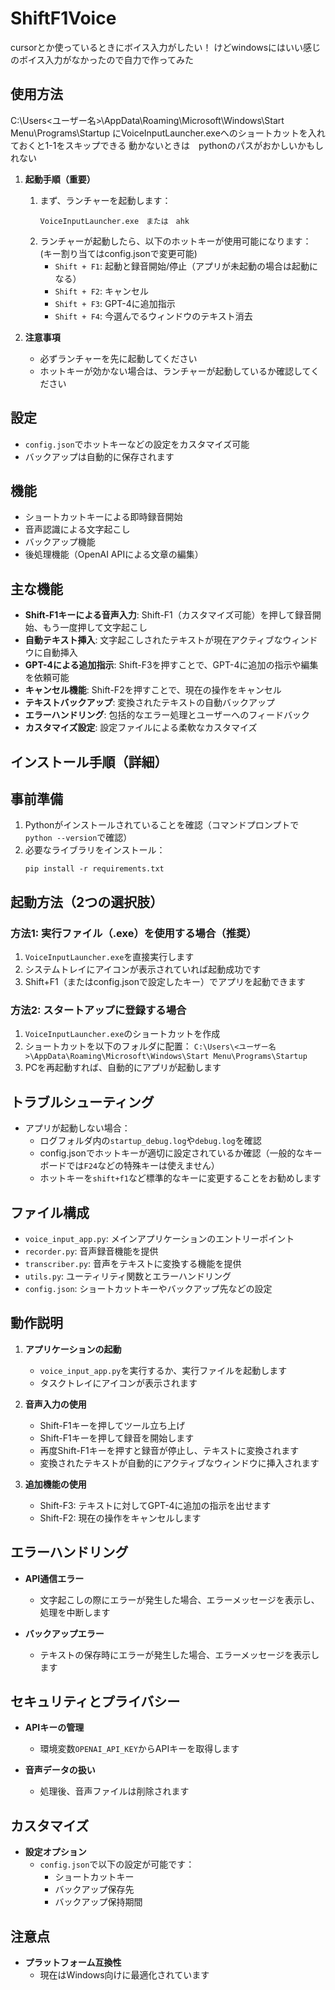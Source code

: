 # ShiftF1Voice

cursorとか使っているときにボイス入力がしたい！
けどwindowsにはいい感じのボイス入力がなかったので自力で作ってみた

## 使用方法

 C:\Users\<ユーザー名>\AppData\Roaming\Microsoft\Windows\Start Menu\Programs\Startup
にVoiceInputLauncher.exeへのショートカットを入れておくと1-1をスキップできる
動かないときは　pythonのパスがおかしいかもしれない


1. **起動手順（重要）**
   1. まず、ランチャーを起動します：
      ```
      VoiceInputLauncher.exe　または　ahk
      ```
   2. ランチャーが起動したら、以下のホットキーが使用可能になります：
   (キー割り当てはconfig.jsonで変更可能)   
      - `Shift + F1`: 起動と録音開始/停止（アプリが未起動の場合は起動になる）
      - `Shift + F2`: キャンセル
      - `Shift + F3`: GPT-4に追加指示
      - `Shift + F4`: 今選んでるウィンドウのテキスト消去

2. **注意事項**
   - 必ずランチャーを先に起動してください
   - ホットキーが効かない場合は、ランチャーが起動しているか確認してください


## 設定
- `config.json`でホットキーなどの設定をカスタマイズ可能
- バックアップは自動的に保存されます

## 機能
- ショートカットキーによる即時録音開始
- 音声認識による文字起こし
- バックアップ機能
- 後処理機能（OpenAI APIによる文章の編集）

## 主な機能

- **Shift-F1キーによる音声入力**: Shift-F1（カスタマイズ可能）を押して録音開始、もう一度押して文字起こし
- **自動テキスト挿入**: 文字起こしされたテキストが現在アクティブなウィンドウに自動挿入
- **GPT-4による追加指示**: Shift-F3を押すことで、GPT-4に追加の指示や編集を依頼可能
- **キャンセル機能**: Shift-F2を押すことで、現在の操作をキャンセル
- **テキストバックアップ**: 変換されたテキストの自動バックアップ
- **エラーハンドリング**: 包括的なエラー処理とユーザーへのフィードバック
- **カスタマイズ設定**: 設定ファイルによる柔軟なカスタマイズ

## インストール手順（詳細）

## 事前準備
1. Pythonがインストールされていることを確認（コマンドプロンプトで`python --version`で確認）
2. 必要なライブラリをインストール：
   ```
   pip install -r requirements.txt
   ```

## 起動方法（2つの選択肢）

### 方法1: 実行ファイル（.exe）を使用する場合（推奨）
1. `VoiceInputLauncher.exe`を直接実行します
2. システムトレイにアイコンが表示されていれば起動成功です
3. Shift+F1（またはconfig.jsonで設定したキー）でアプリを起動できます

### 方法2: スタートアップに登録する場合
1. `VoiceInputLauncher.exe`のショートカットを作成
2. ショートカットを以下のフォルダに配置：
   `C:\Users\<ユーザー名>\AppData\Roaming\Microsoft\Windows\Start Menu\Programs\Startup`
3. PCを再起動すれば、自動的にアプリが起動します

## トラブルシューティング
- アプリが起動しない場合：
  - ログフォルダ内の`startup_debug.log`や`debug.log`を確認
  - config.jsonでホットキーが適切に設定されているか確認（一般的なキーボードでは`F24`などの特殊キーは使えません）
  - ホットキーを`shift+f1`など標準的なキーに変更することをお勧めします

## ファイル構成

- `voice_input_app.py`: メインアプリケーションのエントリーポイント
- `recorder.py`: 音声録音機能を提供
- `transcriber.py`: 音声をテキストに変換する機能を提供
- `utils.py`: ユーティリティ関数とエラーハンドリング
- `config.json`: ショートカットキーやバックアップ先などの設定

## 動作説明

1. **アプリケーションの起動**
   - `voice_input_app.py`を実行するか、実行ファイルを起動します
   - タスクトレイにアイコンが表示されます

2. **音声入力の使用**
   - Shift-F1キーを押してツール立ち上げ
   - Shift-F1キーを押して録音を開始します
   - 再度Shift-F1キーを押すと録音が停止し、テキストに変換されます
   - 変換されたテキストが自動的にアクティブなウィンドウに挿入されます

3. **追加機能の使用**
   - Shift-F3: テキストに対してGPT-4に追加の指示を出せます
   - Shift-F2: 現在の操作をキャンセルします

## エラーハンドリング

- **API通信エラー**
  - 文字起こしの際にエラーが発生した場合、エラーメッセージを表示し、処理を中断します

- **バックアップエラー**
  - テキストの保存時にエラーが発生した場合、エラーメッセージを表示します

## セキュリティとプライバシー

- **APIキーの管理**
  - 環境変数`OPENAI_API_KEY`からAPIキーを取得します

- **音声データの扱い**
  - 処理後、音声ファイルは削除されます

## カスタマイズ

- **設定オプション**
  - `config.json`で以下の設定が可能です：
    - ショートカットキー
    - バックアップ保存先
    - バックアップ保持期間

## 注意点

- **プラットフォーム互換性**
  - 現在はWindows向けに最適化されています
